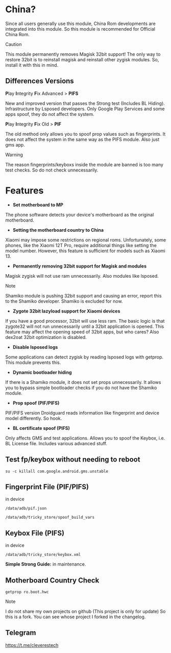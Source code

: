 # China?
Since all users generally use this module, China Rom developments are integrated into this module. So this module is recommended for Official China Rom.

> [!CAUTION]
> This module permanently removes Magisk 32bit support! The only way to restore 32bit is to reinstall magisk and reinstall other zygisk modules. So, install it with this in mind.

## Differences Versions

**P**lay **I**ntegrity **F**ix Advanced > **PIFS**

New and improved version that passes the Strong test (Includes BL Hiding). Infrastructure by Lsposed developers. Only Google Play Services and some apps spoof, they do not affect the system.

**P**lay **I**ntegrity **F**ix Old > **PIF**

The old method only allows you to spoof prop values such as fingerprints. It does not affect the system in the same way as the PIFS module. Also just gms app.

> [!WARNING]
> The reason fingerprints/keyboxs inside the module are banned is too many test checks. So do not check unnecessarily.

# Features
+ **Set motherboard to MP**

The phone software detects your device's motherboard as the original motherboard.

+ **Setting the motherboard country to China**

Xiaomi may impose some restrictions on regional roms. Unfortunately, some phones, like the Xiaomi 12T Pro, require additional things like setting the model number. However, this feature is sufficient for models such as Xiaomi 13.

+ **Permanently removing 32bit support for Magisk and modules**

Magisk zygisk will not use ram unnecessarily. Also modules like lsposed.
> [!NOTE]
> Shamiko module is pushing 32bit support and causing an error, report this to the Shamiko developer. Shamiko is excluded for now.

+ **Zygote 32bit lazyload support for Xiaomi devices**

If you have a good processor, 32bit will use less ram. The basic logic is that zygote32 will not run unnecessarily until a 32bit application is opened. This feature may affect the opening speed of 32bit apps, but who cares?
Also dex2oat 32bit optimization is disabled.

+ **Disable lsposed logs**

Some applications can detect zygisk by reading lsposed logs with getprop. This module prevents this.

+ **Dynamic bootloader hiding**

If there is a Shamiko module, it does not set props unnecessarily. It allows you to bypass simple bootloader checks if you do not have the Shamiko module.

+ **Prop spoof (PIF/PIFS)**

PIF/PIFS version Droidguard reads information like fingerprint and device model differently. So hook.

+ **BL certificate spoof (PIFS)**

Only affects GMS and test applications. Allows you to spoof the Keybox, i.e. BL License file. Includes various advanced stuff.


## Test fp/keybox without needing to reboot
```
su -c killall com.google.android.gms.unstable
```

## Fingerprint File (PIF/PIFS)
in device
```
/data/adb/pif.json
```
```
/data/adb/tricky_store/spoof_build_vars
```
## Keybox File (PIFS)
in device
```
/data/adb/tricky_store/keybox.xml
```
**Simple Strong Guide:**
in maintenance.

## Motherboard Country Check
```
getprop ro.boot.hwc
```

> [!NOTE]
> I do not share my own projects on github (This project is only for update) So this is a fork. You can see whose project I forked in the changelog.

## Telegram
https://t.me/cleverestech
